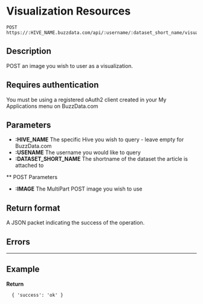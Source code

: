 # Visualization Resources

    POST https://:HIVE_NAME.buzzdata.com/api/:username/:dataset_short_name/visualizations/image/

## Description

POST an image you wish to user as a visualization.

## Requires authentication

You must be using a registered oAuth2 client created in your My Applications menu on BuzzData.com

## Parameters

- **:HIVE_NAME** The specific Hive you wish to query - leave empty for BuzzData.com
- **:USENAME** The username you would like to query
- **:DATASET_SHORT_NAME** The shortname of the dataset the article is attached to

** POST Parameters

- **:IMAGE** The MultiPart POST image you wish to use

## Return format

A JSON packet indicating the success of the operation.

## Errors

***

## Example

**Return**

      { 'success': 'ok' }
    

